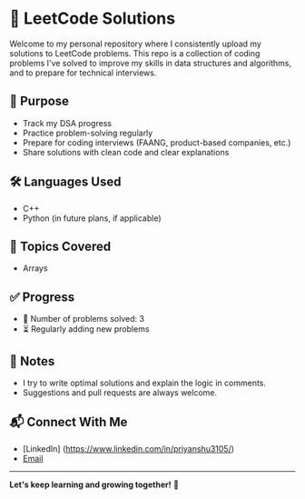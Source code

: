 # 📘 LeetCode Solutions

Welcome to my personal repository where I consistently upload my solutions to LeetCode problems. This repo is a collection of coding problems I've solved to improve my skills in data structures and algorithms, and to prepare for technical interviews.

## 🚀 Purpose

- Track my DSA progress
- Practice problem-solving regularly
- Prepare for coding interviews (FAANG, product-based companies, etc.)
- Share solutions with clean code and clear explanations

## 🛠️ Languages Used

- C++
- Python (in future plans, if applicable)

## 🧠 Topics Covered

- Arrays

## ✅ Progress

- 🔢 Number of problems solved: 3
- ⏳ Regularly adding new problems 

## 🧾 Notes

- I try to write optimal solutions and explain the logic in comments.
- Suggestions and pull requests are always welcome.

## 📬 Connect With Me

- [LinkedIn] (https://www.linkedin.com/in/priyanshu3105/)
- [Email](mailto:priyanshu31032005@gmail.com)

---

**Let's keep learning and growing together!** 💪  


